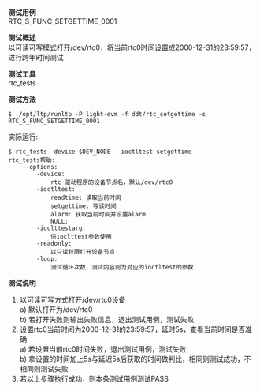 **测试用例**  
RTC_S_FUNC_SETGETTIME_0001  

**测试概述**  
以可读可写模式打开/dev/rtc0，将当前rtc0时间设置成2000-12-31的23:59:57，进行跨年时间测试  

**测试工具**  
rtc_tests  

**测试方法**  
```
$ ./opt/ltp/runltp -P light-evm -f ddt/rtc_setgettime -s RTC_S_FUNC_SETGETTIME_0001
```
实际运行:  
```
$ rtc_tests -device $DEV_NODE  -ioctltest setgettime
rtc_tests帮助:
	--options: 
		-device: 
   			rtc 驱动程序的设备节点名，默认/dev/rtc0 
 		-ioctltest:
 			readtime: 读取当前时间
 			setgettime: 写读时间
 			alarm: 获取当前时间并设置alarm
			NULL:
 		-ioclttestarg:
 			供ioclttest参数使用
 		-readonly:
 			以只读权限打开设备节点
 		-loop:
 			测试循环次数，测试内容则为对应的ioctltest的参数
```

**测试说明**  
1. 以可读可写方式打开/dev/rtc0设备  
    	a) 默认打开为/dev/rtc0  
	b) 若打开失败则输出失败信息，退出测试用例，测试失败  
2. 设置rtc0当前时间为2000-12-31的23:59:57，延时5s，查看当前时间是否准确  
	a) 若设置当前rtc0时间失败，退出测试用例，测试失败  
	b) 拿设置的时间加上5s与延迟5s后获取的时间做判比，相同则测试成功，不相同则测试失败  
3. 若以上步骤执行成功，则本条测试用例测试PASS   
